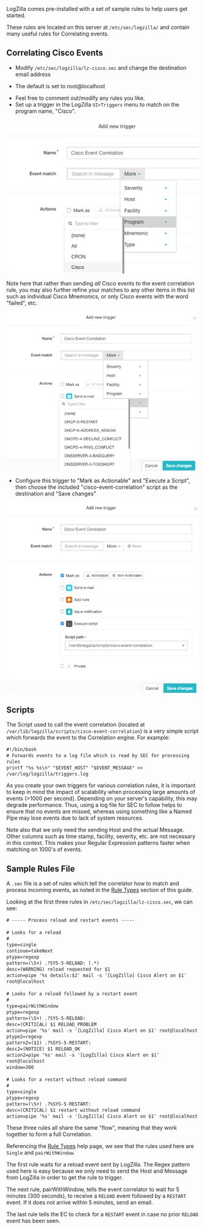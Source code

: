 <!-- @@@title:Sample Rules@@@ -->


LogZilla comes pre-installed with a set of sample rules to help users get started.

These rules are located on this server at `/etc/sec/logzilla/` and contain many useful rules for Correlating events.

Correlating Cisco Events
---
* Modify `/etc/sec/logzilla/lz-cisco.sec` and change the destination email address
 - The default is set to root@localhost
* Feel free to comment out/modify any rules you like.
* Set up a trigger in the LogZilla `UI>Triggers` menu to match on the program name, "Cisco".

![Trigger Event Correlation Rule](images/cisco-ec.png)

Note here that rather than sending *all* Cisco events to the event correlation rule, you may also further refine your matches to any other items in this list such as individual Cisco Mnemonics, or only Cisco events with the word "failed", etc.

![Refine Trigger Matching](images/cisco-ec-mne.png)

* Configure this trigger to "Mark as Actionable" and "Execute a Script", then choose the included "cisco-event-correlation" script as the destination and "Save changes"

![Select Options for EC Rule and Save](images/cisco-ec-save.png)


Scripts
---
The Script used to call the event correlation (located at `/var/lib/logzilla/scripts/cisco-event-correlation`) is a very simple script which forwards the event to the Correlation engine. For example:

    #!/bin/bash
    # Forwards events to a log file which is read by SEC for processing rules
    printf "%s %s\n" "$EVENT_HOST" "$EVENT_MESSAGE" >> /var/log/logzilla/triggers.log

As you create your own triggers for various correlation rules, it is important to keep in mind the impact of scalability when processing large amounts of events (>1000 per second). Depending on your server's capability, this may degrade performance. Thus, using a log file for SEC to follow helps to ensure that no events are missed, whereas using something like a Named Pipe may lose events due to lack of system resources.

Note also that we only need the sending Host and the actual Message. Other columns such as time stamp, facility, severity, etc. are not necessary in this context. This makes your Regular Expression patterns faster when matching on 1000's of events.

Sample Rules File
---
A `.sec` file is a set of rules which tell the correlator how to match and process incoming events, as noted in the <a href="/help/event_correlation/event_correlation_rule_types">Rule Types</a> section of this guide.

Looking at the first three rules in `/etc/sec/logzilla/lz-cisco.sec`, we can see:

    # ----- Process reload and restart events -----

    # Looks for a reload
    #
    type=single
    continue=takeNext
    ptype=regexp
    pattern=(\S+) .?SYS-5-RELOAD: (.*)
    desc=(WARNING) reload requested for $1
    action=pipe '%s details:$2' mail -s '[LogZilla] Cisco Alert on $1' root@localhost

    # Looks for a reload followed by a restart event
    #
    type=pairWithWindow
    ptype=regexp
    pattern=(\S+) .?SYS-5-RELOAD:
    desc=(CRITICAL) $1 RELOAD_PROBLEM
    action=pipe '%s' mail -s '[LogZilla] Cisco Alert on $1' root@localhost
    ptype2=regexp
    pattern2=($1) .?%SYS-5-RESTART:
    desc2=(NOTICE) $1 RELOAD_OK
    action2=pipe '%s' mail -s '[LogZilla] Cisco Alert on $1' root@localhost
    window=300

    # Looks for a restart without reload command
    #
    type=single
    ptype=regexp
    pattern=(\S+) .?%SYS-5-RESTART:
    desc=(CRITICAL) $1 restart without reload command
    action=pipe '%s' mail -s '[LogZilla] Cisco Alert on $1' root@localhost

These three rules all share the same "flow", meaning that they work together to form a full Correlation.

Referencing the <a href="/help/event_correlation/event_correlation_rule_types">Rule Types</a> help page, we see that the rules used here are `Single` and `pairWithWindow`.

The first rule waits for a reload event sent by LogZilla. The Regex pattern used here is easy because we only need to send the Host and Message from LogZilla in order to get the rule to trigger.

The next rule, pairWithWindow, tells the event correlator to wait for 5 minutes (300 seconds), to receive a `RELOAD` event followed by a `RESTART` event. If it does not arrive within 5 minutes, send an email.

The last rule tells the EC to check for a `RESTART` event in case no prior `RELOAD` event has been seen.
